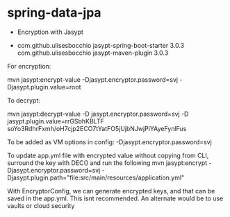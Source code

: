 # spring-data-jpa
 
- Encryption with Jasypt
- <dependency>
  	<groupId>com.github.ulisesbocchio</groupId>
  	<artifactId>jasypt-spring-boot-starter</artifactId>
  	<version>3.0.3</version>
  </dependency>
  
  <plugin>
  <groupId>com.github.ulisesbocchio</groupId>
  <artifactId>jasypt-maven-plugin</artifactId>
  <version>3.0.3</version>
  </plugin>

For encryption:

mvn jasypt:encrypt-value -Djasypt.encryptor.password=svj -Djasypt.plugin.value=root

To decrypt:

mvn jasypt:decrypt-value -D jasypt.encryptor.password=svj -D jasypt.plugin.value=rrGSbhKBLTF
soYo3RdhrFxmh/oH7cjp2ECO7tYatFO5jUjbNJwjPiYAyeFynlFus

To be added as VM options in config:
-Djasypt.encryptor.password=svj

To update app.yml file with encrypted value without copying from CLI, surround the key with DEC() and run the following
mvn jasypt:encrypt -Djasypt.encryptor.password=svj -Djasypt.plugin.path="file:src/main/resources/application.yml"

With EncryptorConfig, we can generate encrypted keys, and that can be saved in the app.yml. This isnt recommended. An alternate would be to use vaults or cloud security